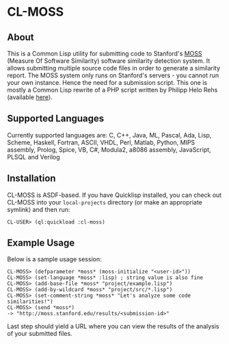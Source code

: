 CL-MOSS
=======

About
-----
This is a Common Lisp utility for submitting code to Stanford's [MOSS](https://theory.stanford.edu/~aiken/moss/) (Measure Of Software Similarity) software similarity detection system. It allows submitting multiple source code files in order to generate a similarity report. The MOSS system only runs on Stanford's servers - you cannot run your own instance. Hence the need for a submission script. This one is mostly a Common Lisp rewrite of a PHP script written by Philipp Helo Rehs (available [here](https://github.com/Phhere/MOSS-PHP)).

Supported Languages
-------------------
Currently supported languages are: C, C++, Java, ML, Pascal, Ada, Lisp, Scheme, Haskell, Fortran, ASCII, VHDL, Perl, Matlab, Python, MIPS assembly, Prolog, Spice, VB, C#, Modula2, a8086 assembly, JavaScript, PLSQL and Verilog

Installation
------------
CL-MOSS is ASDF-based. If you have Quicklisp installed, you can check out CL-MOSS into your `local-projects` directory (or make an appropriate symlink) and then run:
```
CL-USER> (ql:quickload :cl-moss)
```

Example Usage
-------------
Below is a sample usage session:
```
CL-MOSS> (defparameter *moss* (moss-initialize "<user-id>"))
CL-MOSS> (set-language *moss* :lisp) ; string value is also fine
CL-MOSS> (add-base-file *moss* "project/example.lisp")
CL-MOSS> (add-by-wildcard *moss* "project/src/*.lisp")
CL-MOSS> (set-comment-string *moss* "Let's analyze some code similarities!")
CL-MOSS> (send *moss*)
-> "http://moss.stanford.edu/results/<submission-id>"
```
Last step should yield a URL where you can view the results of the analysis of your submitted files.
